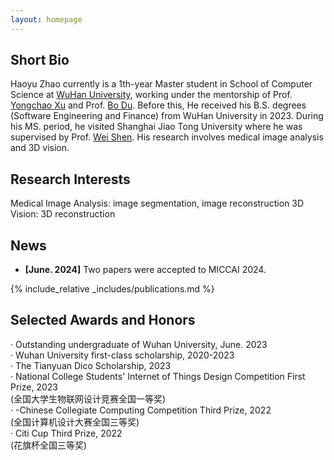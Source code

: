 ```yaml
---
layout: homepage
---
```


## Short Bio
Haoyu Zhao currently is a 1th-year Master student in School of Computer Science at [WuHan University](https://www.whu.edu.cn/), working under the mentorship of Prof. [Yongchao Xu](https://scholar.google.fr/citations?user=ArIg7-0AAAAJ&hl=fr) and Prof. [Bo Du](https://scholar.google.com/citations?user=Shy1gnMAAAAJ&hl=zh-CN&oi=ao). Before this, He received his B.S. degrees (Software Engineering and Finance) from WuHan University in 2023. During his MS. period, he visited Shanghai Jiao Tong University where he was supervised by Prof. [Wei Shen](https://scholar.google.com/citations?hl=zh-CN&user=Ae2kRCEAAAAJ). His research involves medical image analysis and 3D vision. 

## Research Interests
Medical Image Analysis: image segmentation, image reconstruction
3D Vision: 3D reconstruction



## News
- **[June. 2024]** Two papers were accepted to MICCAI 2024.


{% include_relative _includes/publications.md %}

## Selected Awards and Honors
· Outstanding undergraduate of Wuhan University, June. 2023  
· Wuhan University first-class scholarship, 2020-2023   
· The Tianyuan Dico Scholarship, 2023    
· National College Students' Internet of Things Design Competition First Prize, 2023   
   (全国大学生物联网设计竞赛全国一等奖)   
· -Chinese Collegiate Computing Competition Third Prize, 2022   
    (全国计算机设计大赛全国三等奖)   
· Citi Cup Third Prize, 2022   
  (花旗杯全国三等奖)   



